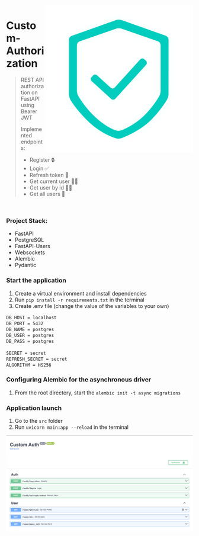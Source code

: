 <img src="https://github.com/BORDVIZ/Custom-Authorization/blob/main/images/authentication.png" alt="" height="400" align="right">

# Custom-Authorization

> REST API authorization on FastAPI using Bearer JWT
>
> Implemented endpoints:
> - Register 🔒
> - Login ✅
> - Refresh token 🔄
> - Get current user 🙆‍♂️
> - Get user by id 🙋‍♂️
> - Get all users 👫

<br clear="right">

### Project Stack: 
 - FastAPI
 - PostgreSQL
 - FastAPI-Users
 - Websockets
 - Alembic
 - Pydantic

### Start the application
1. Create a virtual environment and install dependencies
2. Run `pip install -r requirements.txt` in the terminal
3. Create .env file (change the value of the variables to your own)
```
DB_HOST = localhost
DB_PORT = 5432
DB_NAME = postgres
DB_USER = postgres
DB_PASS = postgres

SECRET = secret
REFRESH_SECRET = secret
ALGORITHM = HS256
```

### Configuring Alembic for the asynchronous driver
1. From the root directory, start the 
`alembic init -t async migrations`

### Application launch
1. Go to the `src` folder
2. Run `uvicorn main:app --reload` in the terminal

<img src="https://github.com/BORDVIZ/Custom-Authorization/blob/main/images/swagger.png" alt="">
